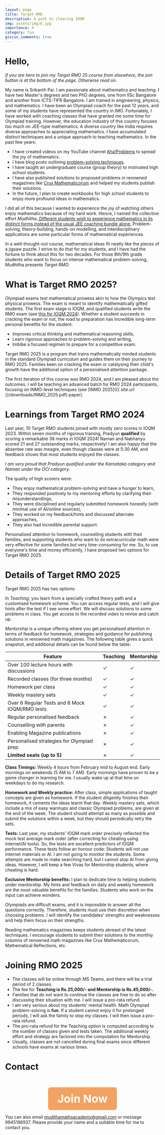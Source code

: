 ```yaml
---
layout: page
title: Target RMO
description: A path to clearing IOQM
img: assets/img/6.jpg
importance: 4
category: fun
giscus_comments: true
---
```


<!-- Optional CSS to style the button -->
<style>
  .join-button-container {
    text-align: center; /* Center the button */
    margin-top: 50px;    /* Add space above */
  }

  .join-button {
    font-size: 36px;        /* Large text size */
    font-weight: bold;      /* Bold letters */
    background-color: #f4a261;  /* Light orange background color */
    color: white;           /* White text color */
    padding: 15px 30px;     /* Add padding around the text */
    text-decoration: none;  /* Remove underline */
    border-radius: 8px;     /* Rounded corners */
    display: inline-block;  /* Make the link behave like a button */
    transition: background-color 0.3s ease; /* Smooth transition */
  }

  .join-button:hover {
    background-color: #e76f51;  /* Darker shade on hover */
  }
</style>

# Hello,

_If you are here to join my Target RMO 25 course from elsewhere, the join button is at the bottom of the page. Otherwise read on._

My name is Srikanth Pai. I am passionate about mathematics and teaching. I have two Master's degrees and two PhD degrees, one from IISc Bangalore and another from ICTS-TIFR Bangalore. I am trained in engineering, physics, and mathematics. I have been an Olympiad coach for the past 12 years, and some of my students have represented the country in IMO. Fortunately, I have worked with coaching classes that have granted me some time for Olympiad training. However, the education industry of this country focuses too much on JEE-type mathematics. A diverse country like India requires diverse approaches to appreciating mathematics. I have accumulated distinct techniques and a unique approach to teaching mathematics. In the past few years:

- I have created videos on my YouTube channel [Aha!Problems](https://www.youtube.com/channel/UCte6PsCjmIJXqVOgSEmO_vg) to spread the joy of mathematics.
- I have blog posts outlining [problem-solving techniques](https://srikanthbpai.github.io/blog/2024/Perfect-square-Olympiad/).
- I have taught an undergraduate course (group theory) to motivated high school students.
- I have also published solutions to proposed problems in renowned magazines like [Crux Mathematicorum](https://cms.math.ca/publications/crux/) and helped my students publish their solutions.
- In the future, I plan to create workbooks for high school students to enjoy more profound ideas in mathematics.

I did all of this because I wanted to experience the joy of watching others enjoy mathematics because of my hard work. Hence, I named the collective effort _Mudhitha_.<u> Different students wish to experience mathematics in its distinct forms instead of the usual JEE coaching bundle alone.</u> Problem-solving, theory-building, hands-on modelling, and interdisciplinary applications are some particular forms of mathematical experiences.

In a well-thought-out course, mathematical ideas fit neatly like the pieces of a jigsaw puzzle. I strive to do that for my students, and I have had the fortune to think about this for two decades. For those 8th/9th grade students who want to focus on intense mathematical problem-solving, Mudhitha presents _Target RMO_.

# What is Target RMO 2025?

Olympiad exams test mathematical prowess akin to how the Olympics test physical prowess. The exam is meant to identify mathematically gifted students. The first exam stage is IOQM, and qualified students write the RMO exam (see [this for IOQM 2024](https://olympiads.hbcse.tifr.res.in/about-olympiads/stages/mathematical-olympiad/)). Whether a student succeeds in cracking the exam or not, the road to preparation has incredible long-term personal benefits for the student:

- Improves critical thinking and mathematical reasoning skills,
- Learn rigorous approaches to problem-solving and writing,
- Imbibe a focused regimen to prepare for a competitive exam.

Target RMO 2025 is a program that trains mathematically minded students in the standard Olympiad curriculum and guides them on their journey to RMO 2025. Families keen on cracking the exam or catalysing their child's growth have the additional option of a personalised attention package.

The first iteration of this course was RMO 2024, and I am pleased about the outcomes. I will be teaching an advanced batch for RMO 2024 participants, focusing on INMO-level techniques (see [INMO 2025]({{ site.url }}/downloads/INMO_2025.pdf) paper).

# Learnings from Target RMO 2024

Last year, 10 Target RMO students joined with mostly zero scores in IOQM 2023. Within seven months of rigorous training, Pradyun **qualified** by scoring a remarkable 38 marks in IOQM 2024! Naman and Nabhanyu scored 21 and 27 outstanding marks, respectively! I am also happy that the absentee rate was meagre, even though classes were at 5:30 AM, and feedback shows that most students enjoyed the classes.

_I am very proud that Pradyun qualified under the Karnataka category and Naman under the OCI category._

The quality of high scorers were:

- They enjoy mathematical problem-solving and have a hunger to learn,
- They responded positively to my mentoring efforts by clarifying their misunderstandings,
- They were disciplined and regularly submitted homework honestly (with minimal use of AI/online sources),
- They worked on my feedback/hints and discussed alternate approaches,
- They also had incredible parental support.

Personalised attention to homework, counselling students with their families, and supporting students who want to do extracurricular math were very effective for some families but very time-consuming for me. So, to use everyone's time and money efficiently, I have proposed two options for Target RMO 2025.

# Details of Target RMO 2025

Target RMO 2025 has two options:

In _Teaching_, you learn from a specially crafted theory path and a customised homework scheme. You can access regular tests, and I will give hints after the test if I see some effort. We will discuss solutions to some problems in class. You get access to the recorded video to revise and catch up.

_Mentorship_ is a unique offering where you get personalised attention in terms of feedback for homework, strategies and guidance for publishing solutions in renowned math magazines. The following table gives a quick snapshot, and additional details can be found below the table:

| Feature                                        | Teaching | Mentorship |
| ---------------------------------------------- | -------- | ---------- |
| Over 100 lecture hours with discussions        | ✓        | ✓          |
| Recorded classes (for three months)            | ✓        | ✓          |
| Homework per class                             | ✓        | ✓          |
| Weekly mastery sets                            | ✓        | ✓          |
| Over 6 Regular Tests and 8 Mock IOQM/RMO tests | ✓        | ✓          |
| Regular personalised feedback                  | ✗        | ✓          |
| Counselling with parents                       | ✗        | ✓          |
| Enabling Magazine publications                 | ✗        | ✓          |
| Personalised strategies for Olympiad prep      | ✗        | ✓          |
| **Limited seats** **(up to 5)**                | ✗        | ✓          |

**Class Timings:** Weekly 4 hours from February mid to August end. Early mornings on weekends (5 AM to 7 AM). Early mornings have proven to be a game changer in learning for me. I usually wake up at that time on weekdays to do my research.

**Homework and Weekly practice:** After class, simple applications of taught concepts are given as homework. If the student diligently finishes their homework, it cements the ideas learnt that day. Weekly mastery sets, which include a mix of easy warmups and classic Olympiad problems, are given at the end of the week. The student should attempt as many as possible and submit the solutions within a week, but they should periodically retry the sets.

**Tests:** Last year, my students' IOQM mark order precisely reflected the mock test average mark order (after correcting for cheating using internet/AI tools). So, the tests are excellent predictors of IOQM performance. These tests follow an honour code: Students will not use internet materials or AI. I am not going to monitor the students. Some attempts are made to make searching hard, but I cannot stop AI from giving ideas. However, I will keep a few Vivas for Mentorship students, where cheating is hard.

**Exclusive Mentorship benefits:** I plan to dedicate time to helping students under mentorship. My hints and feedback on daily and weekly homework are the most valuable benefits for the families. Students who work on the input can achieve wonders.

Olympiads are difficult exams, and it is impossible to answer all the questions correctly. Therefore, students must use their discretion when choosing problems. I will identify the candidates' strengths and weaknesses and help them focus on their strengths.

Reading mathematics magazines keeps students abreast of the latest techniques. I encourage students to submit their solutions to the monthly columns of renowned math magazines like Crux Mathematicorum, Mathematical Reflections, etc.

# Joining RMO 2025

- The classes will be online through MS Teams, and there will be a trial period of 2 classes.
- The fee for **Teaching is Rs.25,000/- and Mentorship is Rs.45,000/-.**
- Families that do not want to continue the classes are free to do so after discussing their situation with me. I will issue a pro-rata refund.
- I am very serious about my students' mental health. Math Olympiad problem-solving is **fun**. If a student cannot enjoy it for prolonged periods, I will ask the family to stop my classes. I will then issue a pro-rata refund.
- The pro-rata refund for the Teaching option is computed according to the number of classes given and tests taken. The additional weekly effort and strategy are factored into the computation for Mentorship.
- Usually, classes are not cancelled during final exams since different schools have exams at various times.

# Contact

 <div class="join-button-container">
	  <a href="https://forms.gle/4LnU69nBVRZr1cSf7" class="join-button" target="_blank">Join Now</a>
</div>

You can also email mudithamathsacademy@gmail.com or message 9945196937. Please provide your name and a suitable time for me to contact you.
